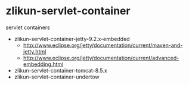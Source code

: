 # zlikun-servlet-container

servlet containers

- zlikun-servlet-container-jetty-9.2.x-embedded
    - <http://www.eclipse.org/jetty/documentation/current/maven-and-jetty.html>
    - <http://www.eclipse.org/jetty/documentation/current/advanced-embedding.html>
- zlikun-servlet-container-tomcat-8.5.x
- zlikun-servlet-container-undertow 



    
